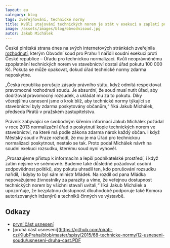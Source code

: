 ```yaml
---
layout: eu
category: blog
tags: zveřejňování, technické normy
title: Kvůli utajování technických norem je stát v exekuci a zaplatí pokutu 100 000 Kč
image: /assets/images/blog/obvodnisoud.jpg
autor: Jakub Michálek
---
```


Česká pirátská strana dnes na svých internetových stránkách zveřejnila [rozhodnutí](https://github.com/pirati-cz/KlubPraha/blob/master/spisy/2015/68-technicke-normy/12-usneseni-soudu/usneseni-prvni-cast.PDF), kterým Obvodní soud pro Prahu 1 nařídil soudní exekuci proti České republice – Úřadu pro technickou normalizaci. Kvůli neoprávněnému zpoplatnění technických norem ve stavebnictví dostal úřad pokutu 100 000 Kč. Pokuta se může opakovat, dokud úřad technické normy zdarma neposkytne.

„Česká republika porušuje zásady právního státu, když odmítá respektovat pravomocné rozhodnutí soudu. Je absurdní, že soud musí nutit úřad, aby dodržoval pravomocný rozsudek, a ukládat mu za to pokutu. Díky včerejšímu usnesení jsme o krok blíž, aby technické normy týkající se stavebnictví byly zdarma poskytovány občanům,“ říká Jakub Michálek, předseda Pirátů v pražském zastupitelstvu.

Právník zabývající se svobodným šířením informací Jakub Michálek požádal v roce 2013 normalizační úřad o poskytnutí kopie technických norem ve stavebnictví, na které má podle zákona zdarma nárok každý občan. I když Městský soud v Praze rozhodl, že mu je má Úřad pro technickou normalizaci poskytnout, nestalo se tak. Proto podal Michálek návrh na soudní exekuci rozsudku, kterému soud nyní vyhověl.

„Prosazujeme přístup k informacím a lepší podnikatelské prostředí, i když zatím nejsme ve sněmovně. Budeme také důsledně požadovat osobní zodpovědnost politiků, aby pokutu uhradil ten, kdo porušování rozsudku nařídil, i kdyby to byl sám ministr Mládek. Na rozdíl od pana Mládka nepovažujeme živnostníky za parazity a víme, že veřejnou dostupnost technických norem by všichni stavaři uvítali,“ říká Jakub Michálek a upozorňuje, že bezplatnou dostupnost dlouhodobě podporuje také Komora autorizovaných inženýrů a techniků činných ve výstavbě.

## Odkazy 

* [první část usnesení](https://github.com/pirati-cz/KlubPraha/blob/master/spisy/2015/68-technicke-normy/12-usneseni-soudu/usneseni-prvni-cast.PDF)
* [pruhá část usnesení](https://github.com/pirati-cz/KlubPraha/blob/master/spisy/2015/68-technicke-normy/12-usneseni-soudu/usneseni-druha-cast.PDF
